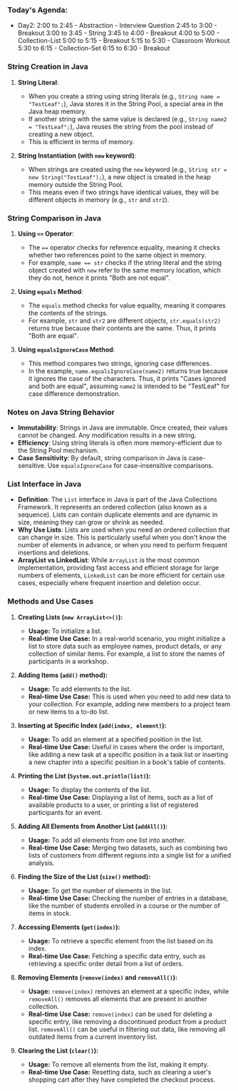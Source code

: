 ### Today's Agenda:
   - Day2:
      2:00 to 2:45  - Abstraction - Interview Question
      2:45 to 3:00  - Breakout
      3:00 to 3:45  - String
      3:45 to 4:00  - Breakout
      4:00 to 5:00  - Collection-List
      5:00 to 5:15  - Breakout
      5:15 to 5:30  - Classroom Workout
      5:30 to 6:15  - Collection-Set
      6:15 to 6:30  - Breakout 










      


### String Creation in Java
1. **String Literal**: 
   - When you create a string using string literals (e.g., `String name = "TestLeaf";`), Java stores it in the String Pool, a special area in the Java heap memory.
   - If another string with the same value is declared (e.g., `String name2 = "TestLeaf";`), Java reuses the string from the pool instead of creating a new object.
   - This is efficient in terms of memory.

2. **String Instantiation (with `new` keyword)**:
   - When strings are created using the `new` keyword (e.g., `String str = new String("TestLeaf");`), a new object is created in the heap memory outside the String Pool.
   - This means even if two strings have identical values, they will be different objects in memory (e.g., `str` and `str2`).

### String Comparison in Java
1. **Using `==` Operator**:
   - The `==` operator checks for reference equality, meaning it checks whether two references point to the same object in memory.
   - For example, `name == str` checks if the string literal and the string object created with `new` refer to the same memory location, which they do not, hence it prints "Both are not equal".

2. **Using `equals` Method**:
   - The `equals` method checks for value equality, meaning it compares the contents of the strings.
   - For example, `str` and `str2` are different objects, `str.equals(str2)` returns true because their contents are the same. Thus, it prints "Both are equal".

3. **Using `equalsIgnoreCase` Method**:
   - This method compares two strings, ignoring case differences.
   - In the example, `name.equalsIgnoreCase(name2)` returns true because it ignores the case of the characters. Thus, it prints "Cases ignored and both are equal", assuming `name2` is intended to be "TestLeaf" for case difference demonstration.

### Notes on Java String Behavior
- **Immutability**: Strings in Java are immutable. Once created, their values cannot be changed. Any modification results in a new string.
- **Efficiency**: Using string literals is often more memory-efficient due to the String Pool mechanism.
- **Case Sensitivity**: By default, string comparison in Java is case-sensitive. Use `equalsIgnoreCase` for case-insensitive comparisons.


### List Interface in Java

- **Definition**: The `List` interface in Java is part of the Java Collections Framework. It represents an ordered collection (also known as a sequence). Lists can contain duplicate elements and are dynamic in size, meaning they can grow or shrink as needed.
- **Why Use Lists**: Lists are used when you need an ordered collection that can change in size. This is particularly useful when you don't know the number of elements in advance, or when you need to perform frequent insertions and deletions.
- **ArrayList vs LinkedList**: While `ArrayList` is the most common implementation, providing fast access and efficient storage for large numbers of elements, `LinkedList` can be more efficient for certain use cases, especially where frequent insertion and deletion occur.

### Methods and Use Cases
1. **Creating Lists (`new ArrayList<>()`):**
   - **Usage:** To initialize a list.
   - **Real-time Use Case:** In a real-world scenario, you might initialize a list to store data such as employee names, product details, or any collection of similar items. For example, a list to store the names of participants in a workshop.

2. **Adding Items (`add()` method):**
   - **Usage:** To add elements to the list.
   - **Real-time Use Case:** This is used when you need to add new data to your collection. For example, adding new members to a project team or new items to a to-do list.

3. **Inserting at Specific Index (`add(index, element)`):**
   - **Usage:** To add an element at a specified position in the list.
   - **Real-time Use Case:** Useful in cases where the order is important, like adding a new task at a specific position in a task list or inserting a new chapter into a specific position in a book's table of contents.

4. **Printing the List (`System.out.println(list)`):**
   - **Usage:** To display the contents of the list.
   - **Real-time Use Case:** Displaying a list of items, such as a list of available products to a user, or printing a list of registered participants for an event.

5. **Adding All Elements from Another List (`addAll()`):**
   - **Usage:** To add all elements from one list into another.
   - **Real-time Use Case:** Merging two datasets, such as combining two lists of customers from different regions into a single list for a unified analysis.

6. **Finding the Size of the List (`size()` method):**
   - **Usage:** To get the number of elements in the list.
   - **Real-time Use Case:** Checking the number of entries in a database, like the number of students enrolled in a course or the number of items in stock.

7. **Accessing Elements (`get(index)`):**
   - **Usage:** To retrieve a specific element from the list based on its index.
   - **Real-time Use Case:** Fetching a specific data entry, such as retrieving a specific order detail from a list of orders.

8. **Removing Elements (`remove(index)` and `removeAll()`):**
   - **Usage:** `remove(index)` removes an element at a specific index, while `removeAll()` removes all elements that are present in another collection.
   - **Real-time Use Case:** `remove(index)` can be used for deleting a specific entry, like removing a discontinued product from a product list. `removeAll()` can be useful in filtering out data, like removing all outdated items from a current inventory list.

9. **Clearing the List (`clear()`):**
   - **Usage:** To remove all elements from the list, making it empty.
   - **Real-time Use Case:** Resetting data, such as clearing a user's shopping cart after they have completed the checkout process.

